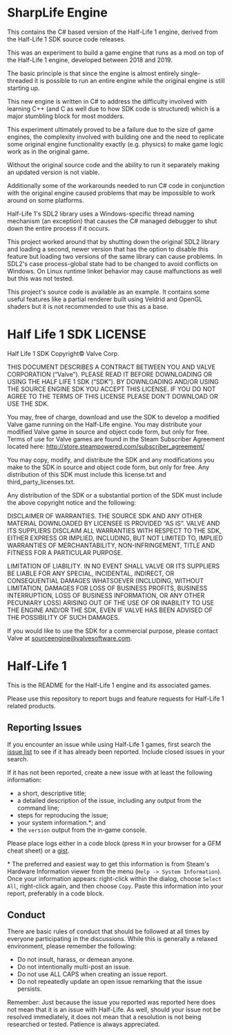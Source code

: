 # SharpLife Engine

This contains the C# based version of the Half-Life 1 engine, derived from the Half-Life 1 SDK source code releases.

This was an experiment to build a game engine that runs as a mod on top of the Half-Life 1 engine, developed between 2018 and 2019.

The basic principle is that since the engine is almost entirely single-threaded it is possible to run an entire engine while the original engine is still starting up.

This new engine is written in C# to address the difficulty involved with learning C++ (and C as well due to how SDK code is structured) which is a major stumbling block for most modders.

This experiment ultimately proved to be a failure due to the size of game engines, the complexity involved with building one and the need to replicate some original engine functionality exactly (e.g. physics) to make game logic work as in the original game.

Without the original source code and the ability to run it separately making an updated version is not viable.

Additionally some of the workarounds needed to run C# code in conjunction with the original engine caused problems that may be impossible to work around on some platforms.

Half-Life 1's SDL2 library uses a Windows-specific thread naming mechanism (an exception) that causes the C# managed debugger to shut down the entire process if it occurs.

This project worked around that by shutting down the original SDL2 library and loading a second, newer version that has the option to disable this feature but loading two versions of the same library can cause problems.
In SDL2's case process-global state had to be changed to avoid conflicts on Windows. On Linux runtime linker behavior may cause malfunctions as well but this was not tested.

This project's source code is available as an example. It contains some useful features like a partial renderer built using Veldrid and OpenGL shaders but it is not recommended to use this as a base.

Half Life 1 SDK LICENSE
======================

Half Life 1 SDK Copyright© Valve Corp.  

THIS DOCUMENT DESCRIBES A CONTRACT BETWEEN YOU AND VALVE CORPORATION (“Valve”).  PLEASE READ IT BEFORE DOWNLOADING OR USING THE HALF LIFE 1 SDK (“SDK”). BY DOWNLOADING AND/OR USING THE SOURCE ENGINE SDK YOU ACCEPT THIS LICENSE. IF YOU DO NOT AGREE TO THE TERMS OF THIS LICENSE PLEASE DON’T DOWNLOAD OR USE THE SDK.

You may, free of charge, download and use the SDK to develop a modified Valve game running on the Half-Life engine.  You may distribute your modified Valve game in source and object code form, but only for free. Terms of use for Valve games are found in the Steam Subscriber Agreement located here: http://store.steampowered.com/subscriber_agreement/ 

You may copy, modify, and distribute the SDK and any modifications you make to the SDK in source and object code form, but only for free.  Any distribution of this SDK must include this license.txt and third_party_licenses.txt.  
 
Any distribution of the SDK or a substantial portion of the SDK must include the above copyright notice and the following: 

DISCLAIMER OF WARRANTIES.  THE SOURCE SDK AND ANY OTHER MATERIAL DOWNLOADED BY LICENSEE IS PROVIDED “AS IS”.  VALVE AND ITS SUPPLIERS DISCLAIM ALL WARRANTIES WITH RESPECT TO THE SDK, EITHER EXPRESS OR IMPLIED, INCLUDING, BUT NOT LIMITED TO, IMPLIED WARRANTIES OF MERCHANTABILITY, NON-INFRINGEMENT, TITLE AND FITNESS FOR A PARTICULAR PURPOSE.  

LIMITATION OF LIABILITY.  IN NO EVENT SHALL VALVE OR ITS SUPPLIERS BE LIABLE FOR ANY SPECIAL, INCIDENTAL, INDIRECT, OR CONSEQUENTIAL DAMAGES WHATSOEVER (INCLUDING, WITHOUT LIMITATION, DAMAGES FOR LOSS OF BUSINESS PROFITS, BUSINESS INTERRUPTION, LOSS OF BUSINESS INFORMATION, OR ANY OTHER PECUNIARY LOSS) ARISING OUT OF THE USE OF OR INABILITY TO USE THE ENGINE AND/OR THE SDK, EVEN IF VALVE HAS BEEN ADVISED OF THE POSSIBILITY OF SUCH DAMAGES.  
 
 
If you would like to use the SDK for a commercial purpose, please contact Valve at sourceengine@valvesoftware.com.


Half-Life 1
======================

This is the README for the Half-Life 1 engine and its associated games.

Please use this repository to report bugs and feature requests for Half-Life 1 related products.

Reporting Issues
----------------

If you encounter an issue while using Half-Life 1 games, first search the [issue list](https://github.com/ValveSoftware/halflife/issues) to see if it has already been reported. Include closed issues in your search.

If it has not been reported, create a new issue with at least the following information:

- a short, descriptive title;
- a detailed description of the issue, including any output from the command line;
- steps for reproducing the issue;
- your system information.\*; and
- the `version` output from the in‐game console.

Please place logs either in a code block (press `M` in your browser for a GFM cheat sheet) or a [gist](https://gist.github.com).

\* The preferred and easiest way to get this information is from Steam's Hardware Information viewer from the menu (`Help -> System Information`). Once your information appears: right-click within the dialog, choose `Select All`, right-click again, and then choose `Copy`. Paste this information into your report, preferably in a code block.

Conduct
-------


There are basic rules of conduct that should be followed at all times by everyone participating in the discussions.  While this is generally a relaxed environment, please remember the following:

- Do not insult, harass, or demean anyone.
- Do not intentionally multi-post an issue.
- Do not use ALL CAPS when creating an issue report.
- Do not repeatedly update an open issue remarking that the issue persists.

Remember: Just because the issue you reported was reported here does not mean that it is an issue with Half-Life.  As well, should your issue not be resolved immediately, it does not mean that a resolution is not being researched or tested.  Patience is always appreciated.
